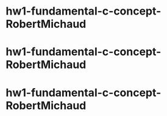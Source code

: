 # hw1-fundamental-c-concept-RobertMichaud
# hw1-fundamental-c-concept-RobertMichaud
# hw1-fundamental-c-concept-RobertMichaud
